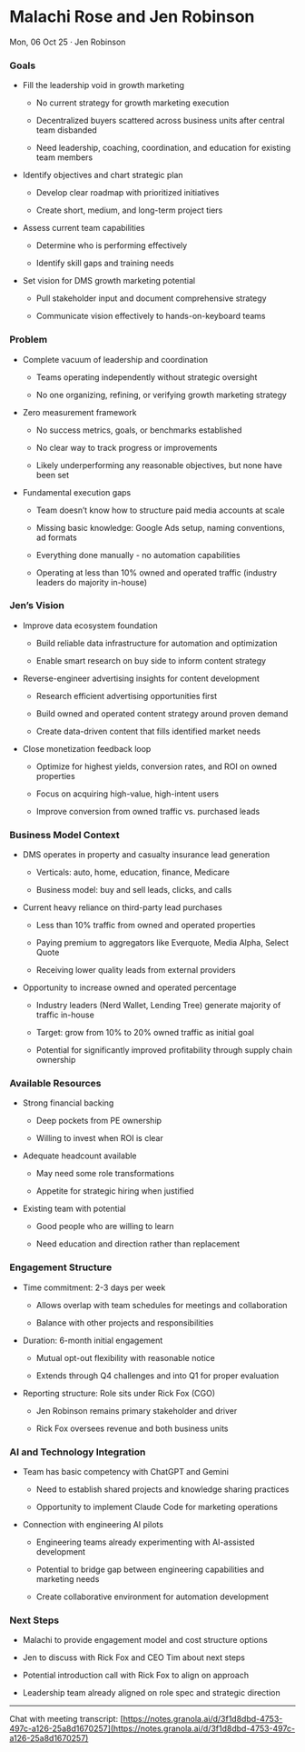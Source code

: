 # Malachi Rose and Jen Robinson

Mon, 06 Oct 25 · Jen Robinson

### Goals

- Fill the leadership void in growth marketing
    
    - No current strategy for growth marketing execution
        
    - Decentralized buyers scattered across business units after central team disbanded
        
    - Need leadership, coaching, coordination, and education for existing team members
        
- Identify objectives and chart strategic plan
    
    - Develop clear roadmap with prioritized initiatives
        
    - Create short, medium, and long-term project tiers
        
- Assess current team capabilities
    
    - Determine who is performing effectively
        
    - Identify skill gaps and training needs
        
- Set vision for DMS growth marketing potential
    
    - Pull stakeholder input and document comprehensive strategy
        
    - Communicate vision effectively to hands-on-keyboard teams
        

### Problem

- Complete vacuum of leadership and coordination
    
    - Teams operating independently without strategic oversight
        
    - No one organizing, refining, or verifying growth marketing strategy
        
- Zero measurement framework
    
    - No success metrics, goals, or benchmarks established
        
    - No clear way to track progress or improvements
        
    - Likely underperforming any reasonable objectives, but none have been set
        
- Fundamental execution gaps
    
    - Team doesn’t know how to structure paid media accounts at scale
        
    - Missing basic knowledge: Google Ads setup, naming conventions, ad formats
        
    - Everything done manually - no automation capabilities
        
    - Operating at less than 10% owned and operated traffic (industry leaders do majority in-house)
        

### Jen’s Vision

- Improve data ecosystem foundation
    
    - Build reliable data infrastructure for automation and optimization
        
    - Enable smart research on buy side to inform content strategy
        
- Reverse-engineer advertising insights for content development
    
    - Research efficient advertising opportunities first
        
    - Build owned and operated content strategy around proven demand
        
    - Create data-driven content that fills identified market needs
        
- Close monetization feedback loop
    
    - Optimize for highest yields, conversion rates, and ROI on owned properties
        
    - Focus on acquiring high-value, high-intent users
        
    - Improve conversion from owned traffic vs. purchased leads
        

### Business Model Context

- DMS operates in property and casualty insurance lead generation
    
    - Verticals: auto, home, education, finance, Medicare
        
    - Business model: buy and sell leads, clicks, and calls
        
- Current heavy reliance on third-party lead purchases
    
    - Less than 10% traffic from owned and operated properties
        
    - Paying premium to aggregators like Everquote, Media Alpha, Select Quote
        
    - Receiving lower quality leads from external providers
        
- Opportunity to increase owned and operated percentage
    
    - Industry leaders (Nerd Wallet, Lending Tree) generate majority of traffic in-house
        
    - Target: grow from 10% to 20% owned traffic as initial goal
        
    - Potential for significantly improved profitability through supply chain ownership
        

### Available Resources

- Strong financial backing
    
    - Deep pockets from PE ownership
        
    - Willing to invest when ROI is clear
        
- Adequate headcount available
    
    - May need some role transformations
        
    - Appetite for strategic hiring when justified
        
- Existing team with potential
    
    - Good people who are willing to learn
        
    - Need education and direction rather than replacement
        

### Engagement Structure

- Time commitment: 2-3 days per week
    
    - Allows overlap with team schedules for meetings and collaboration
        
    - Balance with other projects and responsibilities
        
- Duration: 6-month initial engagement
    
    - Mutual opt-out flexibility with reasonable notice
        
    - Extends through Q4 challenges and into Q1 for proper evaluation
        
- Reporting structure: Role sits under Rick Fox (CGO)
    
    - Jen Robinson remains primary stakeholder and driver
        
    - Rick Fox oversees revenue and both business units
        

### AI and Technology Integration

- Team has basic competency with ChatGPT and Gemini
    
    - Need to establish shared projects and knowledge sharing practices
        
    - Opportunity to implement Claude Code for marketing operations
        
- Connection with engineering AI pilots
    
    - Engineering teams already experimenting with AI-assisted development
        
    - Potential to bridge gap between engineering capabilities and marketing needs
        
    - Create collaborative environment for automation development
        

### Next Steps

- Malachi to provide engagement model and cost structure options
    
- Jen to discuss with Rick Fox and CEO Tim about next steps
    
- Potential introduction call with Rick Fox to align on approach
    
- Leadership team already aligned on role spec and strategic direction
    

---

Chat with meeting transcript: [https://notes.granola.ai/d/3f1d8dbd-4753-497c-a126-25a8d1670257](https://notes.granola.ai/d/3f1d8dbd-4753-497c-a126-25a8d1670257)